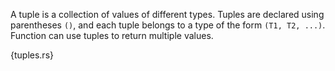 A tuple is a collection of values of different types. Tuples are declared
using parentheses `()`, and each tuple belongs to a type of the form
`(T1, T2, ...)`. Function can use tuples to return multiple values.

{tuples.rs}
